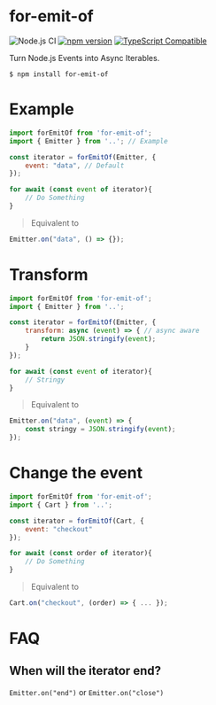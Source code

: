 # for-emit-of
![Node.js CI](https://github.com/danstarns/for-emit-of/workflows/Node.js%20CI/badge.svg?branch=master&event=push) [![npm version](https://badge.fury.io/js/for-emit-of.svg)](https://www.npmjs.com/package/for-emit-of) [![TypeScript Compatible](https://img.shields.io/npm/types/scrub-js.svg)](https://github.com/danstarns/for-emit-of)
 
Turn Node.js Events into Async Iterables.

```
$ npm install for-emit-of
```

# Example
```javascript
import forEmitOf from 'for-emit-of';
import { Emitter } from '..'; // Example

const iterator = forEmitOf(Emitter, {
    event: "data", // Default
});

for await (const event of iterator){
    // Do Something 
}
```

> Equivalent to 

```javascript
Emitter.on("data", () => {});
```

# Transform

```javascript
import forEmitOf from 'for-emit-of';
import { Emitter } from '..';

const iterator = forEmitOf(Emitter, {
    transform: async (event) => { // async aware
        return JSON.stringify(event);
    }
});

for await (const event of iterator){
    // Stringy
}
```

> Equivalent to 

```javascript
Emitter.on("data", (event) => {
    const stringy = JSON.stringify(event);
});
```

# Change the event
```javascript
import forEmitOf from 'for-emit-of';
import { Cart } from '..';

const iterator = forEmitOf(Cart, {
    event: "checkout"
});

for await (const order of iterator){
    // Do Something 
}
```

> Equivalent to 

```javascript
Cart.on("checkout", (order) => { ... });
```

# FAQ
## When will the iterator end?
`Emitter.on("end")` or `Emitter.on("close")`

